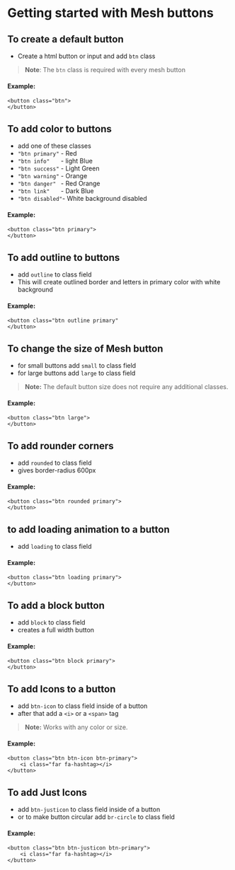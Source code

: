 
# Getting started with Mesh buttons
## To create a default button
- Create a html button or input and add ``` btn ``` class
> **Note**: The ``` btn ``` class is required with every mesh button
#### Example:
```
<button class="btn">
</button>
``` 

## To add color to buttons 
- add one of these classes
- ``` "btn primary" ``` - Red
- ``` "btn info"    ``` - light Blue
- ``` "btn success" ``` - Light Green
- ``` "btn warning" ``` - Orange
- ``` "btn danger"  ``` - Red Orange
- ``` "btn link"    ``` - Dark Blue
- ``` "btn disabled" ```- White background disabled
#### Example:
```
<button class="btn primary">
</button>
```

## To add outline to buttons
- add ``` outline ``` to class field
- This will create outlined border and letters in primary color with white background
#### Example:
```
<button class="btn outline primary"
</button>
```

## To change the size of Mesh button
- for small buttons add ``` small ``` to class field
- for large buttons add ``` large ``` to class field
> **Note:** The default button size does not require any additional classes.

#### Example:
```
<button class="btn large">
</button>
```

## To add rounder corners
- add ``` rounded ``` to class field
- gives border-radius 600px 
#### Example:
```
<button class="btn rounded primary">
</button>
```

## to add loading animation to a button
- add ``` loading ``` to class field
#### Example:
```
<button class="btn loading primary">
</button>
```

## To add a block button
- add ``` block ``` to class field
- creates a full width button
#### Example:
```
<button class="btn block primary">
</button>
```

## To add Icons to a button
- add ``` btn-icon ``` to class field inside of a button
- after that add a ``` <i> ``` or a ``` <span> ``` tag
> **Note:** Works with any color or size.
#### Example:
```
<button class="btn btn-icon btn-primary">
    <i class="far fa-hashtag></i>
</button>
```

## To add Just Icons
- add ``` btn-justicon ``` to class field inside of a button
- or to make button circular add ``` br-circle ``` to class field
#### Example:
```
<button class="btn btn-justicon btn-primary">
    <i class="far fa-hashtag></i>
</button>
```